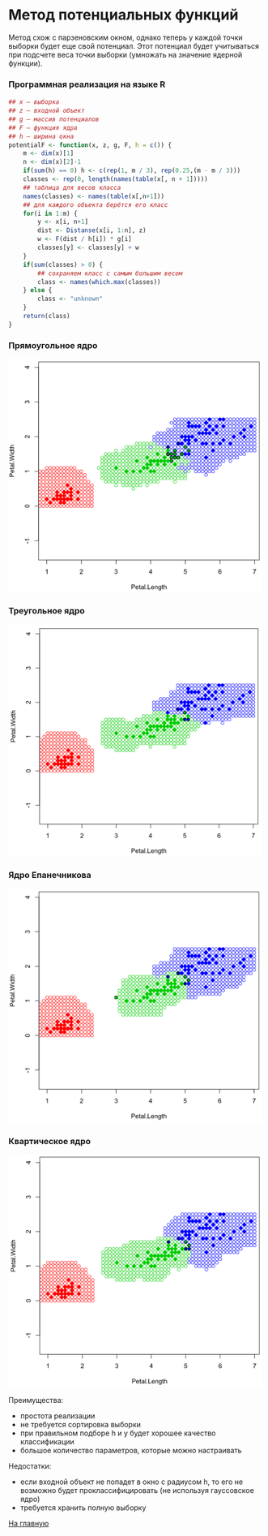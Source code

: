 # Метод потенциальных функций

Метод схож с парзеновским окном, однако теперь у каждой точки выборки будет еще свой потенциал. Этот потенциал будет учитываться при подсчете веса точки выборки (умножать на значение ядерной функции).

### Программная реализация на языке R
```R
## x — выборка
## z — входной объект
## g — массив потенциалов
## F — функция ядра
## h — ширина окна
potentialF <- function(x, z, g, F, h = c()) {
    m <- dim(x)[1]
    n <- dim(x)[2]-1
    if(sum(h) == 0) h <- c(rep(1, m / 3), rep(0.25,(m - m / 3)))
    classes <- rep(0, length(names(table(x[, n + 1]))))
    ## таблица для весов класса
    names(classes) <- names(table(x[,n+1]))
    ## для каждого объекта берётся его класс
    for(i in 1:m) {
        y <- x[i, n+1]
        dist <- Distanse(x[i, 1:n], z)
        w <- F(dist / h[i]) * g[i]
        classes[y] <- classes[y] + w
    }
    if(sum(classes) > 0) {
        ## сохраняем класс с самым большим весом
        class <- names(which.max(classes))
    } else {
        class <- "unknown"
    }
    return(class)
}
```
### Прямоугольное ядро

<img src="pr.png" width="500">

### Треугольное ядро

<img src="tr.png" width="500">

### Ядро Епанечникова

<img src="ep.png" width="500">

### Квартическое ядро

<img src="kv.png" width="500">

Преимущества:
<ul>
<li>простота реализации</li>
<li>не требуется сортировка выборки</li>
<li>при правильном подборе h и y будет хорошее качество классификации</li>
<li>большое количество параметров, которые можно настраивать</li>
</ul>

Недостатки:
<ul>
<li>если входной объект не попадет в окно с радиусом h, то его не возможно будет проклассифицировать (не используя гауссовское ядро)</li>
<li>требуется хранить полную выборку</li>
</ul>

<a href="https://github.com/davilexx/ml1">На главную</a>
